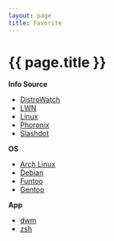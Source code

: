 ```yaml
---
layout: page
title: Favorite
---
```


# {{ page.title }}

**Info Source**

+ [DistroWatch][w]
+ [LWN][l]
+ [Linux][x]
+ [Phoronix][p]
+ [Slashdot][s]

**OS**

+ [Arch Linux][a]
+ [Debian][d]
+ [Funtoo][f]
+ [Gentoo][g]

**App**

+ [dwm][m]
+ [zsh][z]

[a]: http://archlinux.org
[d]: http://debian.org
[f]: http://funtoo.org
[g]: http://gentoo.org
[l]: http://lwn.net
[m]: http://dwm.suckless.org
[p]: http://phoronix.com
[s]: http://slashdot.org
[w]: http://distorwatch.com
[x]: http://linux.com
[z]: http://zsh.org
